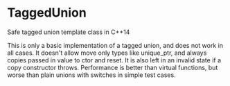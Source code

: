 # TaggedUnion
Safe tagged union template class in C++14

This is only a basic implementation of a tagged union, and does not work in all cases. It doesn't allow move only types like unique_ptr, and always copies passed in value to ctor and reset. It is also left in an invalid state if a copy constructor throws. Performance is better than virtual functions, but worse than plain unions with switches in simple test cases.
